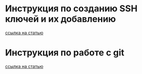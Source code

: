 # Инструкция по созданию SSH ключей и их добавлению
[ссылка на статью](https://lms.mipt.ru/pluginfile.php/81407/mod_resource/content/1/GitHub%20%D0%B0%D0%B2%D1%82%D0%BE%D1%80%D0%B8%D0%B7%D0%B0%D1%86%D0%B8%D1%8F%20%D0%BF%D0%BE%20SSH.pdf)
# Инструкция по работе с git
[ссылка на статью](https://lms.mipt.ru/pluginfile.php/81406/mod_resource/content/2/%D0%A2%D1%83%D1%82%D0%BE%D1%80%D0%B8%D0%B0%D0%BB%20%D0%BF%D0%BE%20Git.pdf)
